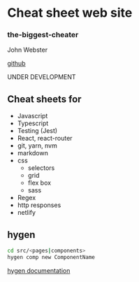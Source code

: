 # Cheat sheet web site

### the-biggest-cheater

John Webster

[github](https://github.com/johnlobster/the-biggest-cheater) 

UNDER DEVELOPMENT

## Cheat sheets for

- Javascript
- Typescript
- Testing (Jest)
- React, react-router
- git, yarn, nvm
- markdown
- css
  - selectors
  - grid
  - flex box
  - sass
- Regex
- http responses
- netlify

## hygen

``` bash
cd src/<pages|components>
hygen comp new ComponentName
```
[hygen documentation](https://www.hygen.io/docs/quick-start)



